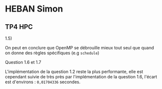 # HEBAN Simon

## TP4 HPC

1.5)

On peut en conclure que OpenMP se débrouille mieux tout seul que quand on donne des règles spécifiques (e.g `schedule`)

Question 1.6 et 1.7

L'implémentation de la question 1.2 reste la plus performante, elle est cependant suivie de très près par l'implémentation de la question 1.6, l'écart est d'environs : `0,01704336` secondes.
